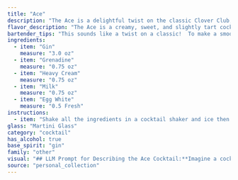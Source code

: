 ```yaml
---
title: "Ace"
description: "The Ace is a delightful twist on the classic Clover Club, a gin-based cocktail that emerged in the late 19th century. It's a member of the Sour family, known for its tangy and creamy character, but the Ace adds a touch of sweetness and richness with the grenadine and heavy cream. "
flavor_description: "The Ace is a creamy, sweet, and slightly tart cocktail with a surprising depth of flavor. The gin provides a crisp, juniper-forward base, balanced by the sweet, floral notes of grenadine. The heavy cream and milk add a smooth, velvety texture, while the egg white contributes a subtle, airy foam. The overall taste is reminiscent of a rich, decadent dessert with a hint of citrus. "
bartender_tips: "This sounds like a twist on a classic!  To make a smooth, silky Ace, focus on the egg white.  Dry shake it first (without ice) to create a frothy texture, then add ice for a proper shake.  The grenadine should be a *splash* to add color and sweetness, not overwhelm the gin.  Heavy cream and milk balance the richness.  Lastly, a beautiful garnish, like a cherry or orange zest, elevates the presentation. "
ingredients:
  - item: "Gin"
    measure: "3.0 oz"
  - item: "Grenadine"
    measure: "0.75 oz"
  - item: "Heavy Cream"
    measure: "0.75 oz"
  - item: "Milk"
    measure: "0.75 oz"
  - item: "Egg White"
    measure: "0.5 Fresh"
instructions:
  - item: "Shake all the ingredients in a cocktail shaker and ice then strain in a cold glass."
glass: "Martini Glass"
category: "cocktail"
has_alcohol: true
base_spirit: "gin"
family: "other"
visual: "## LLM Prompt for Describing the Ace Cocktail:**Imagine a cocktail called Ace made with Gin, Grenadine, Heavy Cream, Milk, and Egg White. Describe its appearance in detail, focusing on its color, texture, and any visual elements that stand out.****Consider these questions:*** What is the overall color of the cocktail? Is it a single color, or does it have layers?* What is the texture like? Is it creamy, frothy, or have any distinct layers?* Are there any visual elements that stand out, such as a garnish, foam, or swirls?* How does the light interact with the cocktail? Does it reflect or refract in any interesting ways?**Example Output:**The Ace presents a captivating sight. Its base is a vibrant, almost-fluorescent pink, courtesy of the grenadine. A thick layer of velvety white foam, created by the egg white, sits atop this vibrant base.  The light dances on the surface, casting shimmering reflections that evoke a sense of playful whimsy.  A delicate garnish of a cherry perched on the edge adds a touch of classic elegance, rounding out the visual experience. "
source: "personal_collection"
---
```



